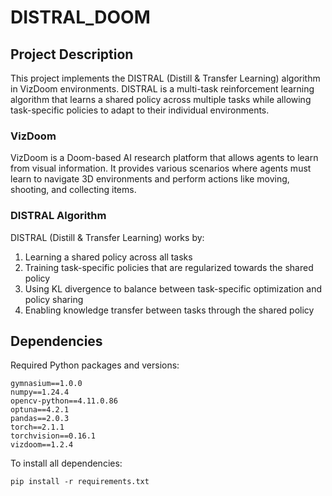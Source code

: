 # DISTRAL_DOOM

## Project Description
This project implements the DISTRAL (Distill & Transfer Learning) algorithm in VizDoom environments. DISTRAL is a multi-task reinforcement learning algorithm that learns a shared policy across multiple tasks while allowing task-specific policies to adapt to their individual environments.

### VizDoom
VizDoom is a Doom-based AI research platform that allows agents to learn from visual information. It provides various scenarios where agents must learn to navigate 3D environments and perform actions like moving, shooting, and collecting items.

### DISTRAL Algorithm
DISTRAL (Distill & Transfer Learning) works by:
1. Learning a shared policy across all tasks
2. Training task-specific policies that are regularized towards the shared policy
3. Using KL divergence to balance between task-specific optimization and policy sharing
4. Enabling knowledge transfer between tasks through the shared policy

## Dependencies
Required Python packages and versions:
```
gymnasium==1.0.0
numpy==1.24.4
opencv-python==4.11.0.86
optuna==4.2.1
pandas==2.0.3
torch==2.1.1
torchvision==0.16.1
vizdoom==1.2.4
```

To install all dependencies:
```
pip install -r requirements.txt
```
